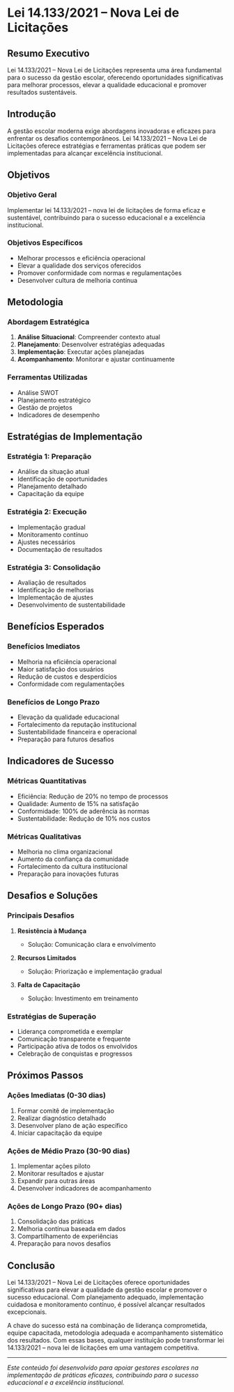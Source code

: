 # Lei 14.133/2021 – Nova Lei de Licitações

## Resumo Executivo

Lei 14.133/2021 – Nova Lei de Licitações representa uma área fundamental para o sucesso da gestão escolar, oferecendo oportunidades significativas para melhorar processos, elevar a qualidade educacional e promover resultados sustentáveis.

## Introdução

A gestão escolar moderna exige abordagens inovadoras e eficazes para enfrentar os desafios contemporâneos. Lei 14.133/2021 – Nova Lei de Licitações oferece estratégias e ferramentas práticas que podem ser implementadas para alcançar excelência institucional.

## Objetivos

### Objetivo Geral
Implementar lei 14.133/2021 – nova lei de licitações de forma eficaz e sustentável, contribuindo para o sucesso educacional e a excelência institucional.

### Objetivos Específicos
- Melhorar processos e eficiência operacional
- Elevar a qualidade dos serviços oferecidos
- Promover conformidade com normas e regulamentações
- Desenvolver cultura de melhoria contínua

## Metodologia

### Abordagem Estratégica
1. **Análise Situacional**: Compreender contexto atual
2. **Planejamento**: Desenvolver estratégias adequadas
3. **Implementação**: Executar ações planejadas
4. **Acompanhamento**: Monitorar e ajustar continuamente

### Ferramentas Utilizadas
- Análise SWOT
- Planejamento estratégico
- Gestão de projetos
- Indicadores de desempenho

## Estratégias de Implementação

### Estratégia 1: Preparação
- Análise da situação atual
- Identificação de oportunidades
- Planejamento detalhado
- Capacitação da equipe

### Estratégia 2: Execução
- Implementação gradual
- Monitoramento contínuo
- Ajustes necessários
- Documentação de resultados

### Estratégia 3: Consolidação
- Avaliação de resultados
- Identificação de melhorias
- Implementação de ajustes
- Desenvolvimento de sustentabilidade

## Benefícios Esperados

### Benefícios Imediatos
- Melhoria na eficiência operacional
- Maior satisfação dos usuários
- Redução de custos e desperdícios
- Conformidade com regulamentações

### Benefícios de Longo Prazo
- Elevação da qualidade educacional
- Fortalecimento da reputação institucional
- Sustentabilidade financeira e operacional
- Preparação para futuros desafios

## Indicadores de Sucesso

### Métricas Quantitativas
- Eficiência: Redução de 20% no tempo de processos
- Qualidade: Aumento de 15% na satisfação
- Conformidade: 100% de aderência às normas
- Sustentabilidade: Redução de 10% nos custos

### Métricas Qualitativas
- Melhoria no clima organizacional
- Aumento da confiança da comunidade
- Fortalecimento da cultura institucional
- Preparação para inovações futuras

## Desafios e Soluções

### Principais Desafios
1. **Resistência à Mudança**
   - Solução: Comunicação clara e envolvimento

2. **Recursos Limitados**
   - Solução: Priorização e implementação gradual

3. **Falta de Capacitação**
   - Solução: Investimento em treinamento

### Estratégias de Superação
- Liderança comprometida e exemplar
- Comunicação transparente e frequente
- Participação ativa de todos os envolvidos
- Celebração de conquistas e progressos

## Próximos Passos

### Ações Imediatas (0-30 dias)
1. Formar comitê de implementação
2. Realizar diagnóstico detalhado
3. Desenvolver plano de ação específico
4. Iniciar capacitação da equipe

### Ações de Médio Prazo (30-90 dias)
1. Implementar ações piloto
2. Monitorar resultados e ajustar
3. Expandir para outras áreas
4. Desenvolver indicadores de acompanhamento

### Ações de Longo Prazo (90+ dias)
1. Consolidação das práticas
2. Melhoria contínua baseada em dados
3. Compartilhamento de experiências
4. Preparação para novos desafios

## Conclusão

Lei 14.133/2021 – Nova Lei de Licitações oferece oportunidades significativas para elevar a qualidade da gestão escolar e promover o sucesso educacional. Com planejamento adequado, implementação cuidadosa e monitoramento contínuo, é possível alcançar resultados excepcionais.

A chave do sucesso está na combinação de liderança comprometida, equipe capacitada, metodologia adequada e acompanhamento sistemático dos resultados. Com essas bases, qualquer instituição pode transformar lei 14.133/2021 – nova lei de licitações em uma vantagem competitiva.

---

*Este conteúdo foi desenvolvido para apoiar gestores escolares na implementação de práticas eficazes, contribuindo para o sucesso educacional e a excelência institucional.*